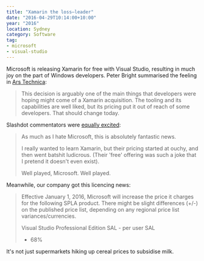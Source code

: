 ```yaml
---
title: "Xamarin the loss–leader"
date: "2016-04-29T10:14:00+10:00"
year: "2016"
location: Sydney
category: Software
tag:
- microsoft
- visual-studio
---
```

Microsoft is releasing Xamarin for free with Visual Studio, resulting in much joy on the part of Windows developers. Peter Bright summarised the feeling in [Ars Technica]:

> This decision is arguably one of the main things that developers were hoping might come of a Xamarin acquisition. The tooling and its capabilities are well liked, but its pricing put it out of reach of some developers. That should change today.

Slashdot commentators were [equally excited]:

> As much as I hate Microsoft, this is absolutely fantastic news.
>
> I really wanted to learn Xamarin, but their pricing started at ouchy, and then went batshit ludicrous. (Their 'free' offering was such a joke that I pretend it doesn't even exist).
>
> Well played, Microsoft. Well played.

[Ars Technica]: http://arstechnica.com/information-technology/2016/03/xamarin-now-free-in-visual-studio/

[equally excited]: https://developers.slashdot.org/comments.pl?sid=8941119&cid=51817737

Meanwhile, our company got this licencing news:

> Effective January 1, 2016, Microsoft will increase the price it charges for the following SPLA product. There might be slight differences (+/-) on the published price list, depending on any regional price list variances/currencies.
> 
> Visual Studio Professional Edition SAL - per user SAL
> + 68%

It's not just supermarkets hiking up cereal prices to subsidise milk.


